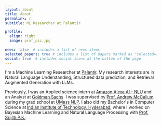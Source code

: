 ```yaml
---
layout: about
title: About
permalink: /
subtitle: ML Researcher at Palantir

profile:
  align: right
  image: prof_pic.jpg
  
news: false  # includes a list of news items
selected_papers: true # includes a list of papers marked as "selected={true}"
social: true  # includes social icons at the bottom of the page
---
```


I'm a Machine Learning Researcher at [Palantir](https://www.palantir.com/). My research interests are in Natural Language Understanding, Structured data prediction, and Retrieval Augmented Generation with LLMs. 

Previously, I was an Applied science intern at [Amazon Alexa AI - NLU](https://www.amazon.science/tag/alexa) and an Analyst at [Goldman Sachs](https://www.goldmansachs.com/). I was supervised by [Prof. Andrew McCallum](https://people.cs.umass.edu/~mccallum/) during my grad school at [UMass NLP](https://nlp.cs.umass.edu/). I also did my Bachelor's in Computer Science at [Indian Institute of Technology, Hyderabad](https://iith.ac.in/), where I worked on Bayesian Machine Learning and Natural Language Processing with [Prof. Srijith P.K.](https://sites.google.com/site/pksrijith/home). 
